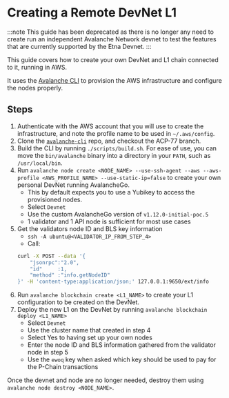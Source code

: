 # Creating a Remote DevNet L1

:::note
This guide has been deprecated as there is no longer any need to create run an independent Avalanche Network devnet to test the features that are currently supported by the Etna Devnet.
:::

This guide covers how to create your own DevNet and L1 chain connected to it, running in AWS.

It uses the [Avalanche CLI](https://github.com/ava-labs/avalanche-cli) to provision the AWS infrastructure and configure the nodes properly.

## Steps

1. Authenticate with the AWS account that you will use to create the infrastructure, and note the profile name to be used in `~/.aws/config`.
2. Clone the [`avalanche-cli`](https://github.com/ava-labs/avalanche-cli) repo, and checkout the ACP-77 branch.
3. Build the CLI by running `./scripts/build.sh`. For ease of use, you can move the `bin/avalanche` binary into a directory in your `PATH`, such as `/usr/local/bin`.
4. Run `avalanche node create <NODE_NAME> --use-ssh-agent --aws --aws-profile <AWS_PROFILE_NAME> --use-static-ip=false` to create your own personal DevNet running AvalancheGo.
   - This by default expects you to use a Yubikey to access the provisioned nodes.
   - Select `Devnet`
   - Use the custom AvalancheGo version of `v1.12.0-initial-poc.5`
   - 1 validator and 1 API node is sufficient for most use cases
5. Get the validators node ID and BLS key information
   - `ssh -A ubuntu@<VALIDATOR_IP_FROM_STEP_4>`
   - Call:
   ```bash
   curl -X POST --data '{
       "jsonrpc":"2.0",
       "id"     :1,
       "method" :"info.getNodeID"
   }' -H 'content-type:application/json;' 127.0.0.1:9650/ext/info
   ```
6. Run `avalanche blockchain create <L1_NAME>` to create your L1 configuration to be created on the DevNet.
7. Deploy the new L1 on the DevNet by running `avalanche blockchain deploy <L1_NAME>`
   - Select `Devnet`
   - Use the cluster name that created in step 4
   - Select Yes to having set up your own nodes
   - Enter the node ID and BLS information gathered from the validator node in step 5
   - Use the `ewoq` key when asked which key should be used to pay for the P-Chain transactions

Once the devnet and node are no longer needed, destroy them using `avalanche node destroy <NODE_NAME>`.
